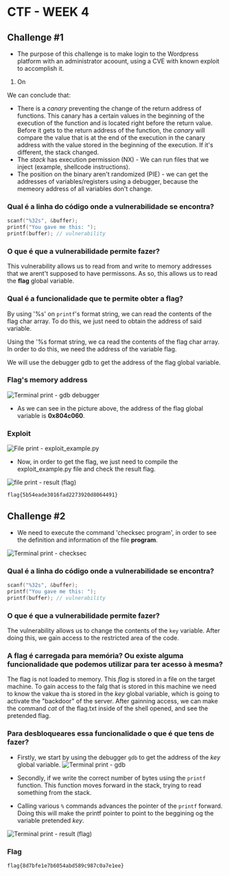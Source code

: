 # CTF - WEEK 4

## Challenge #1

- The purpose of this challenge is to make login to the Wordpress platform with an administrator acoount, using a CVE with known exploit to accomplish it.

1. On

We can conclude that:

- There is a _canary_ preventing the change of the return address of functions. This canary has a certain values in the beginning of the execution of the function and is located right before the return value. Before it gets to the return address of the function, the _canary_ will compare the value that is at the end of the execution in the canary address with the value stored in the beginning of the execution. If it's different, the stack changed.
- The _stack_ has execution permission (NX) - We can run files that we inject (example, shellcode instructions).
- The position on the binary aren't randomized (PIE) - we can get the addresses
  of variables/registers using a debugger, because the memeory address of all variables don't change.

### Qual é a linha do código onde a vulnerabilidade se encontra?

```c
scanf("%32s", &buffer);
printf("You gave me this: ");
printf(buffer); // vulnerability
```

### O que é que a vulnerabilidade permite fazer?

This vulnerability allows us to read from and write to memory addresses that we arent't supposed to have permissons. As so, this allows us to read the **flag** global variable.

### Qual é a funcionalidade que te permite obter a flag?

By using '%s' on `printf`'s format string, we can read the contents of the flag
char array. To do this, we just need to obtain the address of said variable.

Using the '%s format string, we ca read the contents of the flag char array. In order to do this, we need the address of the variable flag.

We will use the debugger gdb to get the address of the flag global variable.

### Flag's memory address

![Terminal print - _gdb_ debugger](CTFs/Img/Semana7-Desafio1/2.debugger-gdb.png)

- As we can see in the picture above, the address of the flag global variable is **0x804c060**.

### Exploit

![File print - exploit_example.py](CTFs/Img/Semana7-Desafio1/3.exploitFile.png)

- Now, in order to get the flag, we just need to compile the exploit_example.py file and check the result flag.

![file print - result (flag)](CTFs/Img/Semana7-Desafio1/4.result_exploit_flag.png)

`flag{5b54eade3016fad2273920d8064491}`

## Challenge #2

- We need to execute the command 'checksec program', in order to see the definition and information of the file **program**.

![Terminal print - checksec](CTFs/Img/Semana7-Desafio2/1.checksec.png)

### Qual é a linha do código onde a vulnerabilidade se encontra?

```c
scanf("%32s", &buffer);
printf("You gave me this: ");
printf(buffer); // vulnerability
```

### O que é que a vulnerabilidade permite fazer?

The vulnerability allows us to change the contents of the `key` variable. After doing this, we gain access to the restricted area of the code.

### A flag é carregada para memória? Ou existe alguma funcionalidade que podemos utilizar para ter acesso à mesma?

The flag is not loaded to memory. This _flag_ is stored in a file on the target machine. To gain access to the falg that is stored in this machine we need to know the vakue tha is stored in the _key_ global variable, which is going to activate the "backdoor" of the server. After gainning access, we can make the command _cat_ of the flag.txt inside of the shell opened, and see the pretended flag.

### Para desbloqueares essa funcionalidade o que é que tens de fazer?

- Firstly, we start by using the debugger `gdb` to get the address of the _key_ global variable. 
![Terminal print - gdb](CTFs/Img/Semana7-Desafio2/2.gdb-program.png)

- Secondly, if we write the correct number of bytes using the `printf` function. This function moves forward in the stack, trying to read something from the stack. 

- Calling various `%` commands advances the pointer of the `printf` forward. Doing this will make the printf pointer to point to the beggining og the variable pretended _key_.

![Terminal print - result (flag)](CTFs/Img/Semana7-Desafio2/3.result_exploit_flag.png)

### Flag

`flag{8d7bfe1e7b6054abd589c987c0a7e1ee}`
